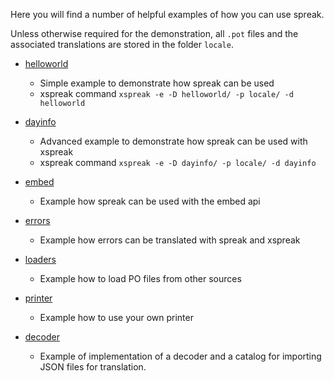 
Here you will find a number of helpful examples of how you can use spreak.

Unless otherwise required for the demonstration, all `.pot` files and the associated translations are
stored in the folder `locale`.

* [helloworld](./helloworld)
  * Simple example to demonstrate how spreak can be used
  * xspreak command `xspreak -e -D helloworld/ -p locale/ -d helloworld`

* [dayinfo](./dayinfo)
  * Advanced example to demonstrate how spreak can be used with xspreak
  * xspreak command `xspreak -e -D dayinfo/ -p locale/ -d dayinfo`

* [embed](./features/embed)
  * Example how spreak can be used with the embed api

* [errors](./features/errors)
  * Example how errors can be translated with spreak and xspreak

* [loaders](./features/loaders)
  * Example how to load PO files from other sources

* [printer](./features/printer)
  * Example how to use your own printer

* [decoder](./features/decoder)
  * Example of implementation of a decoder and a catalog for importing JSON files for translation.
